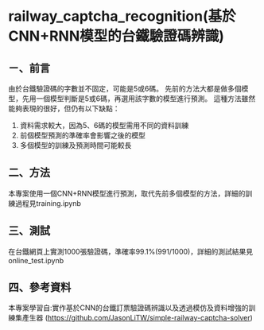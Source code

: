 # railway_captcha_recognition(基於CNN+RNN模型的台鐵驗證碼辨識)

## ㄧ、前言
由於台鐵驗證碼的字數並不固定，可能是5或6碼。
先前的方法大都是做多個模型，先用一個模型判斷是5或6碼，再選用該字數的模型進行預測。
這種方法雖然能夠表現的很好，但仍有以下缺點：
1. 資料需求較大，因為5、6碼的模型需用不同的資料訓練
2. 前個模型預測的準確率會影響之後的模型
3. 多個模型的訓練及預測時間可能較長

## 二、方法
本專案使用一個CNN+RNN模型進行預測，取代先前多個模型的方法，詳細的訓練過程見training.ipynb

## 三、測試
在台鐵網頁上實測1000張驗證碼，準確率99.1%(991/1000)，詳細的測試結果見online_test.ipynb

## 四、參考資料
本專案學習自:實作基於CNN的台鐵訂票驗證碼辨識以及透過模仿及資料增強的訓練集產生器 
(https://github.com/JasonLiTW/simple-railway-captcha-solver)
